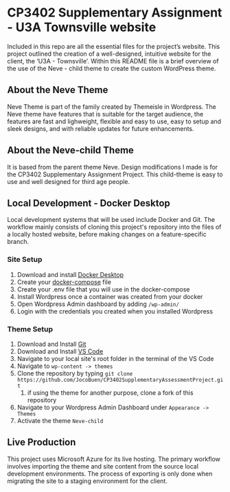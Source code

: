 # CP3402 Supplementary Assignment - U3A Townsville website

Included in this repo are all the essential files for the project’s website. This project outlined the creation of a well-designed, intuitive website for the client, the ‘U3A - Townsville’. Within this README file is a brief overview of the use of the Neve - child theme to create the custom WordPress theme.

## About the Neve Theme

Neve Theme is part of the family created by Themeisle in Wordpress. The Neve theme have features that is suitable for the target audience, the features are fast and lighweight, flexible and easy to use, easy to setup and sleek designs, and with reliable updates for future enhancements.

## About the Neve-child Theme

It is based from the parent theme Neve. Design modifications I made is for the CP3402 Supplementary Assignment Project. This child-theme is easy to use and well designed for third age people.

## Local Development - Docker Desktop

Local development systems that will be used include Docker and Git. The workflow mainly consists of cloning this project's repository into the files of a locally hosted website, before making changes on a feature-specific branch.

### Site Setup

1. Download and install [Docker Desktop](https://www.docker.com/products/docker-desktop/)
2. Create your [docker-compose](https://gist.github.com/erikyuzwa/7411752ddcb95b09434aa88f38d91630) file
3. Create your .env file that you will use in the docker-compose
4. Install Wordpress once a container was created from your docker
5. Open Wordpress Admin dashboard by adding `/wp-admin/`
6. Login with the credentials you created when you installed Wordpress

### Theme Setup

1. Download and Install [Git](https://git-scm.com/book/en/v2/Getting-Started-Installing-Git)
2. Download and Install [VS Code](https://code.visualstudio.com/download)
3. Navigate to your local site's root folder in the terminal of the VS Code
4. Navigate to `wp-content -> themes`
5. Clone the repository by typing `git clone https://github.com/JocoBuen/CP3402SupplementaryAssessmentProject.git`
    1. if using the theme for another purpose, clone a fork of this repository
6. Navigate to your Wordpress Admin Dashboard under `Appearance -> Themes`
7. Activate the theme `Neve-child`

## Live Production

This project uses Microsoft Azure for its live hosting. The primary workflow involves importing the theme and site content from the source local  development environments. The process of exporting is only done when migrating the site to a staging environment for the client.

